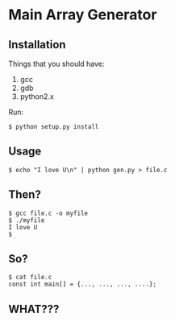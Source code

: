 # Main Array Generator

## Installation

Things that you should have:

1. gcc
2. gdb
3. python2.x

Run:

    $ python setup.py install

## Usage

    $ echo "I love U\n" | python gen.py > file.c

## Then?

    $ gcc file.c -o myfile
	$ ./myfile
	I love U
	$

## So?

    $ cat file.c
	const int main[] = {..., ..., ..., ....};
	
## WHAT???